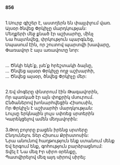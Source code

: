 **856**

\
1.Սուրբ գիշեր է, աստղերն են փայլփլում վառ.\
Այսօր ծնվեց Փրկիչը մարդկության:\
Մեղքերի մեջ քնած էր աշխարհը, մինչ\
Նա հայտնվեց, փրկություն պարգևեց,\
Սպասում էին, որ շուտով պարտվի խավարը,\
Փառավոր է այս առավոտը նոր:

\
... Ծնկի եկե՛ք, լսե՛ք հրեշտակի ձայնը,\
... Ծնվեց այսօր Փրկիչը ողջ աշխարհի,\
... Ծնվեց այսօր, ծնվեց Փրկիչը մեր:

\
2.Եվ մոգերը փնտրում էին Թագավորին,\
Որ պառկած էր այն փոքրիկ մսուրում.\
Ընծաներով խոնարհվեցին Հիսուսին,\
Որ Փրկիչն է աշխարհի մարդկության:\
Լույսը երկնային լույս սփռեց սրտերին\
Կարեկցելով ամեն մեղավորին:\
\
3.Թող բոլորը բացեն իրենց սրտերը\
Ընդունելու Տեր Հիսուս Քրիստոսին:\
Նրա անունով հաղթություն ենք ստանում մենք\
Եվ երգում ենք, գոհություն բարձրացնում:\
Տվել է Նա մեզ Իր սիրո օրենքը,\
Պատվիրելով մեզ այդ սիրով սիրել:
